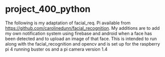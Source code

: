 # project_400_python
The following is my adaptation of facial_req. Pi available from https://github.com/carolinedunn/facial_recognition.
My additions are to add my own notification system using firebase and android when a face has been detected and to upload an image of that face. 
This is intended to run along with the facial_recognition and opencv and is set up for the raspberry pi 4 running buster os and a pi camera version 1.4
